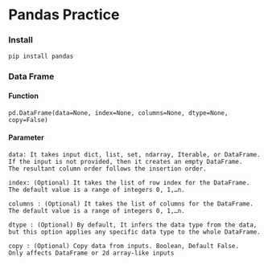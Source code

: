 # Pandas Practice

### Install 
    
    pip install pandas

### Data Frame
    
#### Function
  
    pd.DataFrame(data=None, index=None, columns=None, dtype=None, copy=False)

#### Parameter    
    
    data: It takes input dict, list, set, ndarray, Iterable, or DataFrame. 
    If the input is not provided, then it creates an empty DataFrame. 
    The resultant column order follows the insertion order.

    index: (Optional) It takes the list of row index for the DataFrame. 
    The default value is a range of integers 0, 1,…n.

    columns : (Optional) It takes the list of columns for the DataFrame. 
    The default value is a range of integers 0, 1,…n.

    dtype : (Optional) By default, It infers the data type from the data,
    but this option applies any specific data type to the whole DataFrame.

    copy : (Optional) Copy data from inputs. Boolean, Default False. 
    Only affects DataFrame or 2d array-like inputs
    

